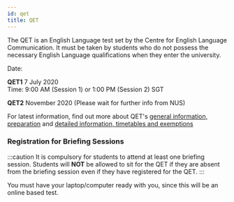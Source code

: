 ```yaml
---
id: qet
title: QET
---
```


The QET is an English Language test set by the Centre for English Language Communication. It must be taken by students who do not possess the necessary English Language qualifications when they enter the university.




Date: 

**QET1**
7 July 2020 <br/> Time: 9:00 AM (Session 1) or 1:00 PM (Session 2) SGT

**QET2**
November 2020 (Please wait for further info from NUS)

For latest information, find out more about QET's [general information, preparation](http://www.nus.edu.sg/celc/programmes/qet.html) and [detailed information, timetables and exemptions](http://www.nus.edu.sg/registrar/academic-activities/registration/academic-related-matters/qet)

### Registration for Briefing Sessions

:::caution
It is compulsory for students to attend at least one briefing session.
Students will **NOT** be allowed to sit for the QET if they are absent from the briefing session even if they have registered for the QET.
:::

You must have your laptop/computer ready with you, since this will be an online based test.
